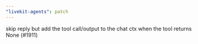 ```yaml
---
"livekit-agents": patch
---
```


skip reply but add the tool call/output to the chat ctx when the tool returns None (#1911)
